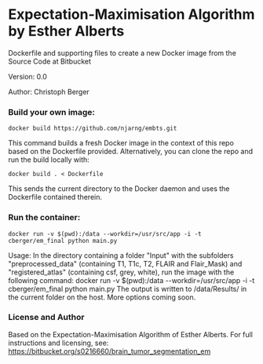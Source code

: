 # Expectation-Maximisation Algorithm by Esther Alberts

Dockerfile and supporting files to create a new Docker image from the Source Code at Bitbucket

Version: 0.0

Author: Christoph Berger

### Build your own image: 

```
docker build https://github.com/njarng/embts.git
```
This command builds a fresh Docker image in the context of this repo based on the Dockerfile provided. Alternatively, you can clone the repo and run the build locally with: 
```
docker build . < Dockerfile
```
This sends the current directory to the Docker daemon and uses the Dockerfile contained therein.

### Run the container: 
```
docker run -v $(pwd):/data --workdir=/usr/src/app -i -t cberger/em_final python main.py
```

Usage: In the directory containing a folder "Input" with the subfolders "preprocessed_data" (containing T1, T1c, T2, FLAIR and Flair_Mask) and "registered_atlas" (containing csf, grey, white), run the image with the following command:
docker run -v $(pwd):/data --workdir=/usr/src/app -i -t cberger/em_final python main.py
The output is written to /data/Results/ in the current folder on the host.
More options coming soon.

### License and Author
Based on the Expectation-Maximisation Algorithm of Esther Alberts.
For full instructions and licensing, see: https://bitbucket.org/s0216660/brain_tumor_segmentation_em